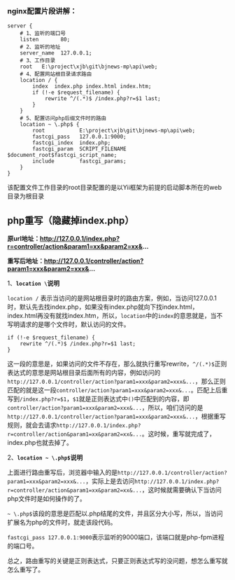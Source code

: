 
### nginx配置片段讲解：

	server {
		# 1、监听的端口号
        listen       80; 
		# 2、监听的地址
        server_name  127.0.0.1; 
		# 3、工作目录
		root   E:\project\xjb\git\bjnews-mp\api\web;
		# 4、配置网站根目录请求路由
		location / {
            index  index.php index.html index.htm;
            if (!-e $request_filename) {
                rewrite ^/(.*)$ /index.php?r=$1 last;
            }
        }
		# 5、配置访问php后缀文件时的路由
        location ~ \.php$ {
            root           E:\project\xjb\git\bjnews-mp\api\web;
            fastcgi_pass   127.0.0.1:9000;
            fastcgi_index  index.php;
            fastcgi_param  SCRIPT_FILENAME  $document_root$fastcgi_script_name;
            include        fastcgi_params;
        }
    }

该配置文件工作目录的root目录配置的是以Yii框架为前提的启动脚本所在的web目录为根目录

## php重写（隐藏掉index.php）

**原url地址：http://127.0.0.1/index.php?r=controller/action&param1=xx&param2=xx&...**

**重写后地址：http://127.0.0.1/controller/action?param1=xxx&param2=xxx&...**

1、**`location \`说明**

`location /` 表示当访问的是网站根目录时的路由方案，例如，当访问127.0.0.1时，默认先去找index.php，如果没有index.php就向下找index.html，index.html再没有就找index.htm，所以，`location`中的`index`的意思就是，当不写明请求的是哪个文件时，默认访问的文件。

	if (!-e $request_filename) {
    	rewrite ^/(.*)$ /index.php?r=$1 last;
    }

这一段的意思是，如果访问的文件不存在，那么就执行重写rewrite，`^/(.*)$`正则表达式的意思是网站根目录后面所有的内容，例如访问的`http://127.0.0.1/controller/action?param1=xxx&param2=xxx&...`，那么正则匹配的就是这一段`controller/action?param1=xxx&param2=xxx&...`。匹配上后重写到`/index.php?r=$1`，`$1`就是正则表达式中`()`中匹配到的内容，即`controller/action?param1=xxx&param2=xxx&...`，所以，咱们访问的是`http://127.0.0.1/controller/action?param1=xxx&param2=xxx&...`，根据重写规则，就会去请求`http://127.0.0.1/index.php?r=controller/action&param1=xx&param2=xx&...`。这时候，重写就完成了，index.php也就去掉了。

2、**`location ~ \.php$`说明**

上面进行路由重写后，浏览器中输入的是`http://127.0.0.1/controller/action?param1=xxx&param2=xxx&...`，实际上是去访问`http://127.0.0.1/index.php?r=controller/action&param1=xx&param2=xx&...`，这时候就需要确认下当访问php文件时是如何操作的了。

`~ \.php$`该段的意思是匹配以.php结尾的文件，并且区分大小写，所以，当访问扩展名为php的文件时，就走该段代码。

`fastcgi_pass 127.0.0.1:9000`表示监听的9000端口，该端口就是php-fpm进程的端口号。

总之，路由重写的关键是正则表达式，只要正则表达式写的没问题，想怎么重写就怎么重写了。